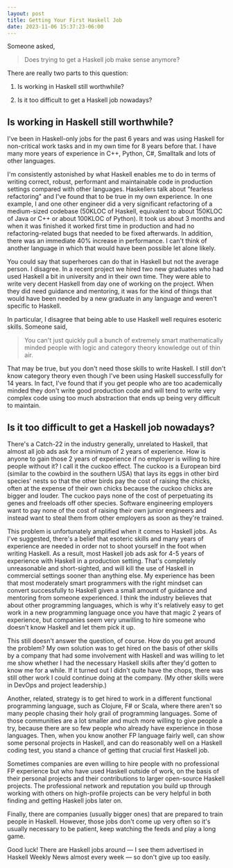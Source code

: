```yaml
---
layout: post
title: Getting Your First Haskell Job
date: 2023-11-06 15:37:23-06:00
---
```


Someone asked,

> Does trying to get a Haskell job make sense anymore?

There are really two parts to this question:

1. Is working in Haskell still worthwhile?

2. Is it too difficult to get a Haskell job nowadays?

## Is working in Haskell still worthwhile? ##

I've been in Haskell-only jobs for the past 6 years and was using Haskell for non-critical work tasks and in my own time for 8 years before that. I have many more years of experience in C++, Python, C#, Smalltalk and lots of other languages.

I'm consistently astonished by what Haskell enables me to do in terms of writing correct, robust, performant and maintainable code in production settings compared with other languages. Haskellers talk about "fearless refactoring" and I've found that to be true in my own experience. In one example, I and one other engineer did a very significant refactoring of a medium-sized codebase (50KLOC of Haskell, equivalent to about 150KLOC of Java or C++ or about 100KLOC of Python). It took us about 3 months and when it was finished it worked first time in production and had no refactoring-related bugs that needed to be fixed afterwards. In addition, there was an immediate 40% increase in performance. I can't think of another language in which that would have been possible let alone likely.

You could say that superheroes can do that in Haskell but not the average person. I disagree. In a recent project we hired two new graduates who had used Haskell a bit in university and in their own time. They were able to write very decent Haskell from day one of working on the project. When they did need guidance and mentoring, it was for the kind of things that would have been needed by a new graduate in any language and weren't specific to Haskell.

In particular, I disagree that being able to use Haskell well requires esoteric skills. Someone said,

> You can't just quickly pull a bunch of extremely smart mathematically minded people with logic and category theory knowledge out of thin air.

That may be true, but you don't need those skills to write Haskell. I still don't know category theory even though I've been using Haskell successfully for 14 years. In fact, I've found that if you get people who are too academically minded they don't write good production code and will tend to write very complex code using too much abstraction that ends up being very difficult to maintain.

## Is it too difficult to get a Haskell job nowadays? ##

There's a Catch-22 in the industry generally, unrelated to Haskell, that almost all job ads ask for a minimum of 2 years of experience. How is anyone to gain those 2 years of experience if no employer is willing to hire people without it? I call it the cuckoo effect. The cuckoo is a European bird (similar to the cowbird in the southern USA) that lays its eggs in other bird species' nests so that the other birds pay the cost of raising the chicks, often at the expense of their own chicks because the cuckoo chicks are bigger and louder. The cuckoo pays none of the cost of perpetuating its genes and freeloads off other species. Software engineering employers want to pay none of the cost of raising their own junior engineers and instead want to steal them from other employers as soon as they're trained.

This problem is unfortunately amplified when it comes to Haskell jobs. As I've suggested, there's a belief that esoteric skills and many years of experience are needed in order not to shoot yourself in the foot when writing Haskell. As a result, most Haskell job ads ask for 4-5 years of experience with Haskell in a production setting. That's completely unreasonable and short-sighted, and will kill the use of Haskell in commercial settings sooner than anything else. My experience has been that most moderately smart programmers with the right mindset can convert successfully to Haskell given a small amount of guidance and mentoring from someone experienced. I think the industry believes that about other programming languages, which is why it's relatively easy to get work in a new programming language once you have that magic 2 years of experience, but companies seem very unwilling to hire someone who doesn't know Haskell and let them pick it up.

This still doesn't answer the question, of course. How do you get around the problem? My own solution was to get hired on the basis of other skills by a company that had some involvement with Haskell and was willing to let me show whether I had the necessary Haskell skills after they'd gotten to know me for a while. If it turned out I didn't quite have the chops, there was still other work I could continue doing at the company. (My other skills were in DevOps and project leadership.)

Another, related, strategy is to get hired to work in a different functional programming language, such as Clojure, F# or Scala, where there aren't so many people chasing their holy grail of programming languages. Some of those communities are a lot smaller and much more willing to give people a try, because there are so few people who already have experience in those languages. Then, when you know another FP language fairly well, can show some personal projects in Haskell, and can do reasonably well on a Haskell coding test, you stand a chance of getting that crucial first Haskell job.

Sometimes companies are even willing to hire people with no professional FP experience but who have used Haskell outside of work, on the basis of their personal projects and their contributions to larger open-source Haskell projects. The professional network and reputation you build up through working with others on high-profile projects can be very helpful in both finding and getting Haskell jobs later on.

Finally, there are companies (usually bigger ones) that are prepared to train people in Haskell. However, those jobs don't come up very often so it's usually necessary to be patient, keep watching the feeds and play a long game.

Good luck! There are Haskell jobs around — I see them advertised in Haskell Weekly News almost every week — so don't give up too easily.

